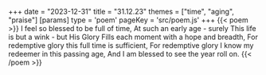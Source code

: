 +++
date = "2023-12-31"
title = "31.12.23"
themes = ["time", "aging", "praise"]
[params]
  type = 'poem'
  pageKey = 'src/poem.js'
+++
{{< poem >}}
I feel so blessed to be full of time,
At such an early age - surely
This life is but a wink - but His Glory
Fills each moment with a hope and breadth,
For redemptive glory this full time is sufficient,
For redemptive glory I know my redeemer in this passing age,
And I am blessed to see the year roll on.
{{< /poem >}}